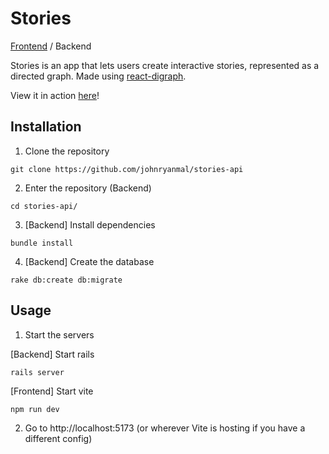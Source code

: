 # Stories
[Frontend](https://github.com/johnryanmal/stories#stories) / Backend

Stories is an app that lets users create interactive stories, represented as a directed graph. Made using [react-digraph](https://github.com/uber/react-digraph).

View it in action [here](https://johnryanmal.github.io/stories/)!

## Installation
1. Clone the repository
```shell
git clone https://github.com/johnryanmal/stories-api
```

2. Enter the repository (Backend)
```shell
cd stories-api/
```

3. [Backend] Install dependencies
```shell
bundle install
```

4. [Backend] Create the database
```shell
rake db:create db:migrate
```

## Usage

1. Start the servers

[Backend] Start rails
```shell
rails server
```

[Frontend] Start vite
```shell
npm run dev
```

2. Go to http://localhost:5173 (or wherever Vite is hosting if you have a different config)
